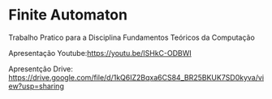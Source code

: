 # Finite Automaton
 
 Trabalho Pratico para a Disciplina Fundamentos Teóricos da Computação
 
 Apresentação Youtube:https://youtu.be/ISHkC-ODBWI
 
 Apresentção Drive: https://drive.google.com/file/d/1kQ6IZ2Bqxa6CS84_BR25BKUK7SD0kyva/view?usp=sharing
